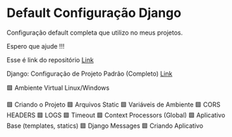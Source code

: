 # Default Configuração Django
Configuração default completa que utilizo no meus projetos. 

Espero que ajude !!!

Esse é link do repositório [Link](https://github.com/djangomy/config-default)

Django: Configuração de Projeto Padrão (Completo) [Link](https://leticia.up.railway.app/document-view/configuracao-default-de-projeto-completo)

<p>🟩 Ambiente Virtual Linux/Windows</p>
🟩 Criando o Projeto
🟩 Arquivos Static
🟩 Variáveis de Ambiente
🟩 CORS HEADERS
🟩 LOGS
🟩 Timeout
🟩 Context Processors (Global)
🟩 Aplicativo Base (templates, statics)
🟩 Django Messages
🟩 Criando Aplicativo
